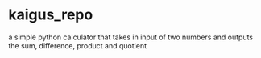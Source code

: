 # kaigus_repo
a simple python calculator that takes in input of two numbers and outputs the sum, difference, product and quotient

